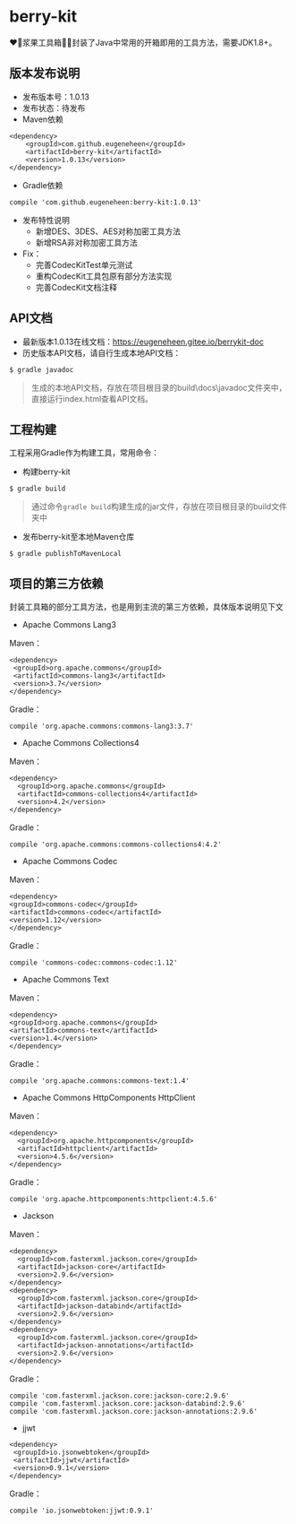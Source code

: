 # berry-kit
:heart::strawberry:浆果工具箱:cherries::grapes:封装了Java中常用的开箱即用的工具方法，需要JDK1.8+。

## 版本发布说明
- 发布版本号：1.0.13
- 发布状态：待发布
- Maven依赖
```
<dependency>
    <groupId>com.github.eugeneheen</groupId>
    <artifactId>berry-kit</artifactId>
    <version>1.0.13</version>
</dependency>
```
- Gradle依赖
```
compile 'com.github.eugeneheen:berry-kit:1.0.13'
```
- 发布特性说明
  -  新增DES、3DES、AES对称加密工具方法
  -  新增RSA非对称加密工具方法
- Fix：
  - 完善CodecKitTest单元测试
  - 重构CodecKit工具包原有部分方法实现
  - 完善CodecKit文档注释

## API文档
- 最新版本1.0.13在线文档：https://eugeneheen.gitee.io/berrykit-doc
- 历史版本API文档，请自行生成本地API文档：
```
$ gradle javadoc
```
>生成的本地API文档，存放在项目根目录的build\docs\javadoc文件夹中，直接运行index.html查看API文档。

## 工程构建
工程采用Gradle作为构建工具，常用命令：
- 构建berry-kit
```
$ gradle build
```
> 通过命令```gradle build```构建生成的jar文件，存放在项目根目录的build文件夹中

- 发布berry-kit至本地Maven仓库
```
$ gradle publishToMavenLocal
```

## 项目的第三方依赖
封装工具箱的部分工具方法，也是用到主流的第三方依赖，具体版本说明见下文

- Apache Commons Lang3

Maven：
```
<dependency>
 <groupId>org.apache.commons</groupId>
 <artifactId>commons-lang3</artifactId>
 <version>3.7</version>
</dependency>
```

Gradle：
```
compile 'org.apache.commons:commons-lang3:3.7'
```
 
- Apache Commons Collections4
 
Maven：
```
<dependency>
  <groupId>org.apache.commons</groupId>
  <artifactId>commons-collections4</artifactId>
  <version>4.2</version>
</dependency>
```

Gradle：
```
compile 'org.apache.commons:commons-collections4:4.2'
```
 
- Apache Commons Codec

Maven：
```
<dependency>
<groupId>commons-codec</groupId>
<artifactId>commons-codec</artifactId>
<version>1.12</version>
</dependency>
```

Gradle：
```
compile 'commons-codec:commons-codec:1.12'
```
 
- Apache Commons Text

Maven：
```
<dependency>
<groupId>org.apache.commons</groupId>
<artifactId>commons-text</artifactId>
<version>1.4</version>
</dependency>
```

Gradle：
```
compile 'org.apache.commons:commons-text:1.4'
```
 
- Apache Commons HttpComponents HttpClient

Maven：
```
<dependency>
  <groupId>org.apache.httpcomponents</groupId>
  <artifactId>httpclient</artifactId>
  <version>4.5.6</version>
</dependency>
```

Gradle：
```
compile 'org.apache.httpcomponents:httpclient:4.5.6'
```

- Jackson

Maven：
```
<dependency>
  <groupId>com.fasterxml.jackson.core</groupId>
  <artifactId>jackson-core</artifactId>
  <version>2.9.6</version>
</dependency>
<dependency>
  <groupId>com.fasterxml.jackson.core</groupId>
  <artifactId>jackson-databind</artifactId>
  <version>2.9.6</version>
</dependency>
<dependency>
  <groupId>com.fasterxml.jackson.core</groupId>
  <artifactId>jackson-annotations</artifactId>
  <version>2.9.6</version>
</dependency>
```

Gradle：
```
compile 'com.fasterxml.jackson.core:jackson-core:2.9.6'
compile 'com.fasterxml.jackson.core:jackson-databind:2.9.6'
compile 'com.fasterxml.jackson.core:jackson-annotations:2.9.6'
```

- jjwt
```
<dependency>
 <groupId>io.jsonwebtoken</groupId>
 <artifactId>jjwt</artifactId>
 <version>0.9.1</version>
</dependency>
```

Gradle：
```
compile 'io.jsonwebtoken:jjwt:0.9.1'
```
